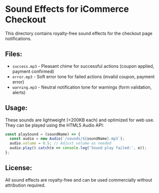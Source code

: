 # Sound Effects for iCommerce Checkout

This directory contains royalty-free sound effects for the checkout page notifications.

## Files:
- `success.mp3` - Pleasant chime for successful actions (coupon applied, payment confirmed)
- `error.mp3` - Soft error tone for failed actions (invalid coupon, payment error)
- `warning.mp3` - Neutral notification tone for warnings (form validation, alerts)

## Usage:
These sounds are lightweight (<200KB each) and optimized for web use. They can be played using the HTML5 Audio API:

```javascript
const playSound = (soundName) => {
  const audio = new Audio(`/sounds/${soundName}.mp3`);
  audio.volume = 0.5; // Adjust volume as needed
  audio.play().catch(e => console.log('Sound play failed:', e));
};
```

## License:
All sound effects are royalty-free and can be used commercially without attribution required.
